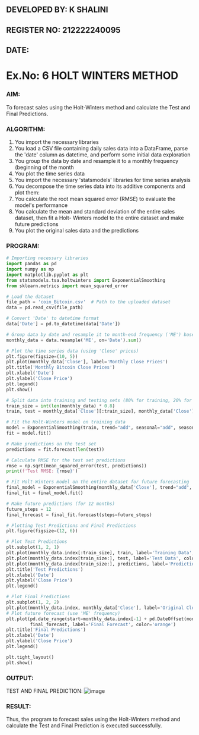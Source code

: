 ## DEVELOPED BY: K SHALINI
## REGISTER NO: 212222240095
## DATE:


# Ex.No: 6               HOLT WINTERS METHOD

### AIM:
To forecast sales using the Holt-Winters method and calculate the Test and Final Predictions.

### ALGORITHM:
1. You import the necessary libraries
2. You load a CSV file containing daily sales data into a DataFrame, parse the 'date' column as
datetime, and perform some initial data exploration
3. You group the data by date and resample it to a monthly frequency (beginning of the month
4. You plot the time series data
5. You import the necessary 'statsmodels' libraries for time series analysis
6. You decompose the time series data into its additive components and plot them:
7. You calculate the root mean squared error (RMSE) to evaluate the model's performance
8. You calculate the mean and standard deviation of the entire sales dataset, then fit a Holt-
Winters model to the entire dataset and make future predictions
9. You plot the original sales data and the predictions
### PROGRAM:


```python
# Importing necessary libraries
import pandas as pd
import numpy as np
import matplotlib.pyplot as plt
from statsmodels.tsa.holtwinters import ExponentialSmoothing
from sklearn.metrics import mean_squared_error

# Load the dataset
file_path = 'coin_Bitcoin.csv'  # Path to the uploaded dataset
data = pd.read_csv(file_path)

# Convert 'Date' to datetime format
data['Date'] = pd.to_datetime(data['Date'])

# Group data by date and resample it to month-end frequency ('ME') based on the 'Close' price
monthly_data = data.resample('ME', on='Date').sum()

# Plot the time series data (using 'Close' prices)
plt.figure(figsize=(10, 5))
plt.plot(monthly_data['Close'], label='Monthly Close Prices')
plt.title('Monthly Bitcoin Close Prices')
plt.xlabel('Date')
plt.ylabel('Close Price')
plt.legend()
plt.show()

# Split data into training and testing sets (80% for training, 20% for testing)
train_size = int(len(monthly_data) * 0.8)
train, test = monthly_data['Close'][:train_size], monthly_data['Close'][train_size:]

# Fit the Holt-Winters model on training data
model = ExponentialSmoothing(train, trend="add", seasonal="add", seasonal_periods=12)
fit = model.fit()

# Make predictions on the test set
predictions = fit.forecast(len(test))

# Calculate RMSE for the test set predictions
rmse = np.sqrt(mean_squared_error(test, predictions))
print(f'Test RMSE: {rmse}')

# Fit Holt-Winters model on the entire dataset for future forecasting
final_model = ExponentialSmoothing(monthly_data['Close'], trend="add", seasonal="add", seasonal_periods=12)
final_fit = final_model.fit()

# Make future predictions (for 12 months)
future_steps = 12
final_forecast = final_fit.forecast(steps=future_steps)

# Plotting Test Predictions and Final Predictions
plt.figure(figsize=(12, 6))

# Plot Test Predictions
plt.subplot(1, 2, 1)
plt.plot(monthly_data.index[:train_size], train, label='Training Data', color='blue')
plt.plot(monthly_data.index[train_size:], test, label='Test Data', color='green')
plt.plot(monthly_data.index[train_size:], predictions, label='Predictions', color='orange')
plt.title('Test Predictions')
plt.xlabel('Date')
plt.ylabel('Close Price')
plt.legend()

# Plot Final Predictions
plt.subplot(1, 2, 2)
plt.plot(monthly_data.index, monthly_data['Close'], label='Original Close Prices', color='blue')
# Plot future forecast (use 'ME' frequency)
plt.plot(pd.date_range(start=monthly_data.index[-1] + pd.DateOffset(months=1), periods=future_steps, freq='ME'), 
         final_forecast, label='Final Forecast', color='orange')
plt.title('Final Predictions')
plt.xlabel('Date')
plt.ylabel('Close Price')
plt.legend()

plt.tight_layout()
plt.show()

```

### OUTPUT:

TEST AND FINAL PREDICTION:
![image](https://github.com/user-attachments/assets/d9dcc7cb-1227-42c3-b444-730c6c8a7627)





### RESULT:
Thus, the program to forecast sales using the Holt-Winters method and calculate the Test and Final Prediction is executed successfully.
